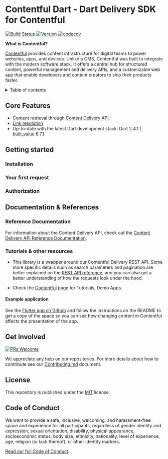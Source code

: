 # Contentful Dart - Dart Delivery SDK for Contentful

[![Build Status](https://travis-ci.org/data-hfg/contentful.dart.svg?branch=develop)](https://travis-ci.org/data-hfg/contentful.dart)
[![Version](https://img.shields.io/badge/version-0.0.5-blue.svg)](https://github.com/data-hfg/contentful.dart)
[![codecov](https://codecov.io/gh/data-hfg/contentful.dart/branch/develop/graph/badge.svg)](https://codecov.io/gh/data-hfg/contentful.dart)

**What is Contentful?**

[Contentful](https://www.contentful.com/) provides content infrastructure for digital teams to power websites, apps, and devices. Unlike a CMS, Contentful was built to integrate with the modern software stack. It offers a central hub for structured content, powerful management and delivery APIs, and a customizable web app that enable developers and content creators to ship their products faster.

<details>
<summary>Table of contents</summary>
<!-- TOC -->

- [Contentful Dart - Dart Delivery SDK for Contentful](#contentful-dart---dart-delivery-sdk-for-contentful)
  - [Core Features](#core-features)
  - [Getting started](#getting-started)
    - [Installation](#installation)
    - [Your first request](#your-first-request)
    - [Authorization](#authorization)
  - [Documentation & References](#documentation--references)
    - [Reference Documentation](#reference-documentation)
    - [Tutorials & other resources](#tutorials--other-resources)
      - [Example application](#example-application)
  - [Get involved](#get-involved)
  - [License](#license)
  - [Code of Conduct](#code-of-conduct)

<!-- /TOC -->

</details>

## Core Features

- Content retrieval through [Content Delivery API](https://www.contentful.com/developers/docs/references/content-delivery-api/).
- [Link resolution](https://www.contentful.com/developers/docs/concepts/links/)
- Up-to-date with the latest Dart development stack: Dart 2.4.1 | built_value 6.7.1

## Getting started

### Installation

### Your first request

### Authorization

## Documentation & References

### Reference Documentation

For information about the Content Delivery API, check out the [Content Delivery API Reference Documentation](https://www.contentful.com/developers/documentation/content-delivery-api/).

### Tutorials & other resources

* This library is a wrapper around our Contentful Delivery REST API. Some more specific details such as search parameters and pagination are better explained on the [REST API reference](https://www.contentful.com/developers/docs/references/content-delivery-api/), and you can also get a better understanding of how the requests look under the hood.

* Check the [Contentful](https://www.contentful.com/developers/docs/platforms/) page for Tutorials, Demo Apps.

#### Example application

See the [Flutter app on Github](https://github.com/data-hfg/contentful.dart/tree/develop/examples/flutter_example) and follow the instructions on the README to get a copy of the space so you can see how changing content in Contentful affects the presentation of the app.

## Get involved

[![PRs Welcome](https://img.shields.io/badge/PRs-welcome-brightgreen.svg?maxAge=31557600)](http://makeapullrequest.com)

We appreciate any help on our repositories. For more details about how to contribute see our [Contributing.md](CONTRIBUTING.md) document.

## License

This repository is published under the [MIT](LICENSE) license.

## Code of Conduct

We want to provide a safe, inclusive, welcoming, and harassment-free space and experience for all participants, regardless of gender identity and expression, sexual orientation, disability, physical appearance, socioeconomic status, body size, ethnicity, nationality, level of experience, age, religion (or lack thereof), or other identity markers.

[Read our full Code of Conduct](https://github.com/data-hfg/contentful.dart/blob/develop/CODE_OF_CONDUCT.md).